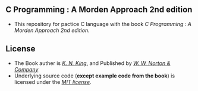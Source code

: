 ## C Programming : A Morden Approach 2nd edition
* This repository for pactice C language with the book _C Programming : A Morden Approach 2nd edition._

## License
* The Book auther is _[K. N. King](http://knking.com/books/c2/index.html)_, and Published by _[W. W. Norton & Company](http://books.wwnorton.com/books/index.aspx)_
* Underlying source code (**except example code from the book**) is licensed under the _[MIT license](http://opensource.org/licenses/mit-license.php)._
